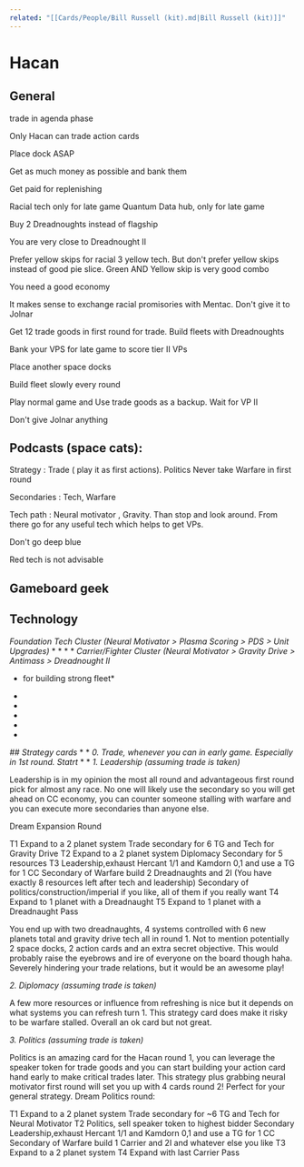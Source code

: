 ```yaml
---
related: "[[Cards/People/Bill Russell (kit).md|Bill Russell (kit)]]"
---
```

# Hacan

## General

trade in agenda phase

Only Hacan can trade action cards 

Place dock ASAP 

Get as much money as possible and bank them

Get paid for replenishing

Racial tech only for late game 
Quantum Data hub, only for late game

Buy 2 Dreadnoughts instead of flagship

You are very close to Dreadnought II  

Prefer yellow skips for racial 3 yellow tech. But don't prefer yellow skips instead of good pie slice.  Green AND Yellow skip is very good combo 

You need a good economy 

It makes sense to exchange racial promisories with Mentac. Don't give it to Jolnar 

Get 12 trade goods in first round for trade. Build fleets with Dreadnoughts 

Bank your VPS for late game to score tier II VPs

Place another space docks 

Build fleet slowly every round 

Play normal game and Use trade goods as a backup. Wait for VP II 

Don't give Jolnar anything 

## Podcasts (space cats): 

Strategy :
Trade ( play it as first actions). Politics 
Never take Warfare in first round 

Secondaries : Tech, Warfare 

Tech path : Neural motivator , Gravity. Than stop and look around. From there go for any useful tech which helps to get VPs.

Don't go deep blue

Red tech is not advisable 

## Gameboard geek

## Technology

*Foundation Tech Cluster (Neural Motivator > Plasma Scoring > PDS > Unit Upgrades)*
*
*
*
*
*Carrier/Fighter Cluster (Neural Motivator > Gravity Drive > Antimass > Dreadnought II*

 - for building strong fleet*
*
*
*
*
*
*## Strategy cards*
*
*
*0. Trade, whenever you can in early game. Especially in 1st round. Statrt*
*
*
*1. Leadership (assuming trade is taken)*

Leadership is in my opinion the most all round and advantageous first round pick for almost any race. No one will likely use the secondary so you will get ahead on CC economy, you can counter someone stalling with warfare and you can execute more secondaries than anyone else.

Dream Expansion Round

T1 Expand to a 2 planet system
Trade secondary for 6 TG and Tech for Gravity Drive
T2 Expand to a 2 planet system
Diplomacy Secondary for 5 resources
T3 Leadership,exhaust Hercant 1/1 and Kamdorn 0,1 and use a TG for 1 CC
Secondary of Warfare build 2 Dreadnaughts and 2I (You have exactly 8 resources left after tech and leadership)
Secondary of politics/construction/imperial if you like, all of them if you really want
T4 Expand to 1 planet with a Dreadnaught
T5 Expand to 1 planet with a Dreadnaught
Pass

You end up with two dreadnaughts, 4 systems controlled with 6 new planets total and gravity drive tech all in round 1. Not to mention potentially 2 space docks, 2 action cards and an extra secret objective. This would probably raise the eyebrows and ire of everyone on the board though haha. Severely hindering your trade relations, but it would be an awesome play!

*2. Diplomacy (assuming trade is taken)*

A few more resources or influence from refreshing is nice but it depends on what systems you can refresh turn 1. This strategy card does make it risky to be warfare stalled. Overall an ok card but not great.

*3. Politics (assuming trade is taken)*

Politics is an amazing card for the Hacan round 1, you can leverage the speaker token for trade goods and you can start building your action card hand early to make critical trades later. This strategy plus grabbing neural motivator first round will set you up with 4 cards round 2! Perfect for your general strategy. Dream Politics round:

T1 Expand to a 2 planet system
Trade secondary for ~6 TG and Tech for Neural Motivator
T2 Politics, sell speaker token to highest bidder
Secondary Leadership,exhaust Hercant 1/1 and Kamdorn 0,1 and use a TG for 1 CC
Secondary of Warfare build 1 Carrier and 2I and whatever else you like
T3 Expand to a 2 planet system
T4 Expand with last Carrier
Pass
